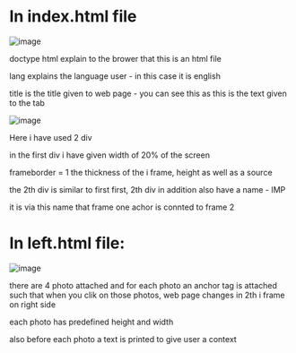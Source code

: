 # In index.html file

![image](https://github.com/EaswaranPottiK/WeeklyTest2HTML/assets/38095510/ff99c02d-0aeb-4d4c-924e-edb5860b331f)

doctype html explain to the brower that this is an html file

lang explains the language user - in this case it is english

title is the title given to web page - you can see this as this is the text given to the tab

![image](https://github.com/EaswaranPottiK/WeeklyTest2HTML/assets/38095510/fcd9b131-8d91-468f-ab1e-4aac95de1b10)

Here i have used 2 div

in the first div i have given width of 20% of the screen 

frameborder = 1 the thickness of the i frame, height as well as a source 

the 2th div is similar to first first, 2th div in addition also have a name - IMP

it is via this name that frame one achor is connted to frame 2

# In left.html file:

![image](https://github.com/EaswaranPottiK/WeeklyTest2HTML/assets/38095510/30e0c899-b6ff-4836-8108-08544e97eda2)

there are 4 photo attached and for each photo an anchor tag is attached such that when you clik on those photos, web page
changes in 2th i frame on right side

each photo has predefined height and width

also before each photo a text is printed to give user a context








